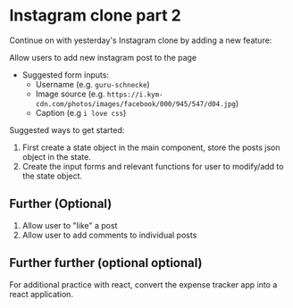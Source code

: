 # Instagram clone part 2

Continue on with yesterday's Instagram clone by adding a new feature:

Allow users to add new instagram post to the page
- Suggested form inputs:
    - Username (e.g. `guru-schnecke`)
    - Image source (e.g. `https://i.kym-cdn.com/photos/images/facebook/000/945/547/d04.jpg`)
    - Caption (e.g `i love css`)

Suggested ways to get started:
1. First create a state object in the main component, store the posts json object in the state.
2. Create the input forms and relevant functions for user to modify/add to the state object. 

## Further (Optional)
1. Allow user to "like" a post
2. Allow user to add comments to individual posts

## Further further (optional optional)
For additional practice with react, convert the expense tracker app into a react application.
